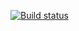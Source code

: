 [![Build status](https://ci.appveyor.com/api/projects/status/yyyj9lae3hcb1erq/branch/main?svg=true)](https://ci.appveyor.com/project/VladimirEnot/deliverycardpatterns/branch/main)
